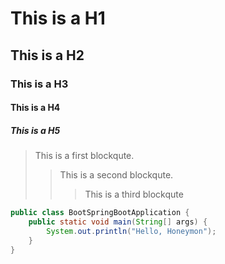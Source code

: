 # This is a H1
## This is a H2
### This is a H3
#### This is a H4
##### This is a H5

> This is a first blockqute.
>   > This is a second blockqute.
>   >   > This is a third blockqute

```java
public class BootSpringBootApplication {
    public static void main(String[] args) {
        System.out.println("Hello, Honeymon");
    }
}
```